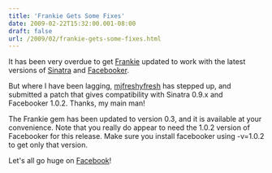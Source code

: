 ```yaml
---
title: 'Frankie Gets Some Fixes'
date: 2009-02-22T15:32:00.001-08:00
draft: false
url: /2009/02/frankie-gets-some-fixes.html
---
```


It has been very overdue to get [Frankie](http://github.com/deadprogrammer/frankie/tree/master) updated to work with the latest versions of [Sinatra](http://www.sinatrarb.com/) and [Facebooker](http://github.com/mmangino/facebooker/tree/master).  
  
But where I have been lagging, [mjfreshyfresh](http://blog.stepchangegroup.com/) has stepped up, and submitted a patch that gives compatibility with Sinatra 0.9.x and Facebooker 1.0.2. Thanks, my main man!  
  
The Frankie gem has been updated to version 0.3, and it is available at your convenience. Note that you really do appear to need the 1.0.2 version of Facebooker for this release. Make sure you install facebooker using -v=1.0.2 to get only that version.  
  
Let's all go huge on [Facebook](http://www.facebook.com)!